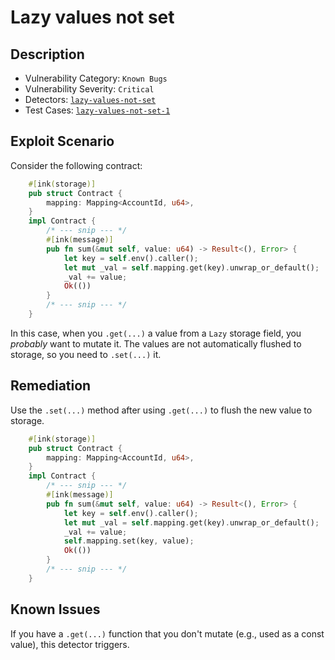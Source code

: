 # Lazy values not set

## Description

- Vulnerability Category: `Known Bugs`
- Vulnerability Severity: `Critical`
- Detectors: [`lazy-values-not-set`](https://github.com/CoinFabrik/scout/tree/main/lazy-values-not-set/)
- Test Cases: [`lazy-values-not-set-1`](https://github.com/CoinFabrik/scout/tree/main/test-cases/lazy-values-not-set/lazy-values-not-set-1)

## Exploit Scenario

Consider the following contract:

```rust
    #[ink(storage)]
    pub struct Contract {
        mapping: Mapping<AccountId, u64>,
    }
    impl Contract {
        /* --- snip --- */
        #[ink(message)]
        pub fn sum(&mut self, value: u64) -> Result<(), Error> {
            let key = self.env().caller();
            let mut _val = self.mapping.get(key).unwrap_or_default();
            _val += value;
            Ok(())
        }
        /* --- snip --- */
    }
```

In this case, when you `.get(...)` a value from a `Lazy` storage field, you _probably_ want to mutate it. The values are not automatically flushed to storage, so you need to `.set(...)` it.

## Remediation

Use the `.set(...)` method after using `.get(...)` to flush the new value to storage.

```rust
    #[ink(storage)]
    pub struct Contract {
        mapping: Mapping<AccountId, u64>,
    }
    impl Contract {
        /* --- snip --- */
        #[ink(message)]
        pub fn sum(&mut self, value: u64) -> Result<(), Error> {
            let key = self.env().caller();
            let mut _val = self.mapping.get(key).unwrap_or_default();
            _val += value;
            self.mapping.set(key, value);
            Ok(())
        }
        /* --- snip --- */
    }
```

## Known Issues

If you have a `.get(...)` function that you don't mutate (e.g., used as a const value), this detector triggers.
